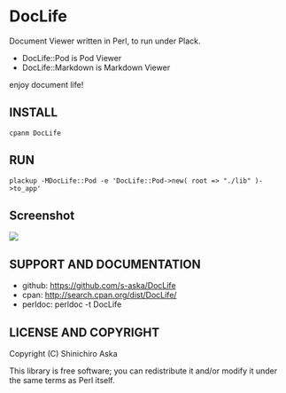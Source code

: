 # DocLife

Document Viewer written in Perl, to run under Plack.

- DocLife::Pod is Pod Viewer
- DocLife::Markdown  is Markdown Viewer

enjoy document life!

## INSTALL

    cpanm DocLife

## RUN

    plackup -MDocLife::Pod -e 'DocLife::Pod->new( root => "./lib" )->to_app'

## Screenshot

<img src="http://dl.dropbox.com/u/11475683/screen/doclife001.png">

## SUPPORT AND DOCUMENTATION

- github: <https://github.com/s-aska/DocLife>
- cpan: <http://search.cpan.org/dist/DocLife/>
- perldoc: perldoc -t DocLife

## LICENSE AND COPYRIGHT

Copyright (C) Shinichiro Aska

This library is free software; you can redistribute it and/or modify it under the same terms as Perl itself.
